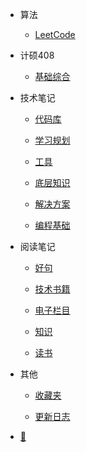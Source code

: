 - 算法

  - [LeetCode](document/算法/LeetCode/如何在LeetCode学习.md)

- 计硕408

  - [基础综合](document/计硕408/基础综合/计算机网络/计算机网络（第7版）-谢希仁/数据链路层.md)

- 技术笔记

  - [代码库](document/技术笔记/代码库/功能实现/blob转base64.md)

  - [学习规划](document/技术笔记/学习规划/如何提高.md)

  - [工具](document/技术笔记/工具/git/git使用手册.md)

  - [底层知识](document/技术笔记/底层知识/图片/图片格式.md)

  - [解决方案](document/技术笔记/解决方案/上传图片前查看缩略图.md)

  - [编程基础](document/技术笔记/编程基础/数据库/MongoDB/mongodb.md)

- 阅读笔记

  - [好句](document/阅读笔记/好句/好句.md)

  - [技术书籍](document/阅读笔记/技术书籍/JavaScript设计模式与开发实践.md)

  - [电子栏目](document/阅读笔记/电子栏目/硅谷来信/硅谷来信1.md)

  - [知识](document/阅读笔记/知识/内燃机原理.md)

  - [读书](document/阅读笔记/读书/书单.md)

- 其他

  - [收藏夹](document/其他/收藏夹/收藏.md)

  - [更新日志](document/其他/更新日志/更新日志.md)

- [📅](https://static-286256a4-a870-41b5-ac26-2f5948f9de9a.bspapp.com/#/)